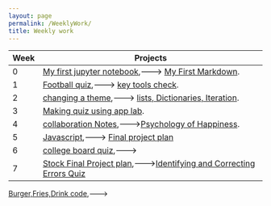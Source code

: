 ```yaml
---
layout: page
permalink: /WeeklyWork/
title: Weekly work
---
```


| Week        | Projects    |
| ----------- | ----------- |
| 0 | [My first jupyter notebook](https://eligilmour.github.io/Eli-1/2022/08/22/notebook.html),---> [My First Markdown](https://eligilmour.github.io/Eli-1/2022/08/22/Markdown.html). |
| 1 | [Football quiz](https://eligilmour.github.io/Eli-1/2022/08/26/notebookquiz.html),---> [key tools check](https://eligilmour.github.io/Eli-1/fastpages/juypter/2022/09/01/toolcheck.html). |
| 2 | [changing a theme](https://eligilmour.github.io/Eli-1/2022/09/05/changing-theme.html),---> [lists, Dictionaries, Iteration](https://eligilmour.github.io/Eli-1/2022/09/05/listanddictionary.html). |
| 3 | [Making quiz using app lab](https://eligilmour.github.io/Eli-1/fastpages/markdown/2022/09/08/codequizblog.html). |
| 4 | [collaboration Notes](https://eligilmour.github.io/Eli-1/fastpages/markdown/2022/09/20/collabrationnotes1.html),--->[Psychology of Happiness](https://eligilmour.github.io/Eli-1/fastpages/markdown/2022/09/20/psychology.html). |
| 5 | [Javascript](https://eligilmour.github.io/Eli-1/2022/09/26/javascript.html),---> [Final project plan](https://eligilmour.github.io/Eli-1/fastpages/markdown/2022/09/28/teamroles.html)
| 6 | [college board quiz](https://eligilmour.github.io/Eli-1/fastpages/markdown/2022/10/02/collegeboard.html),--->
| 7 | [Stock Final Project plan](https://eligilmour.github.io/Eli-1/fastpages/markdown/2022/10/09/stockapp.html),--->[Identifying and Correcting Errors Quiz](https://eligilmour.github.io/Eli-1/fastpages/markdown/2022/10/09/1.4quiz.html)
[Burger,Fries,Drink code](https://eligilmour.github.io/Eli-1/collegeboard/error),--->